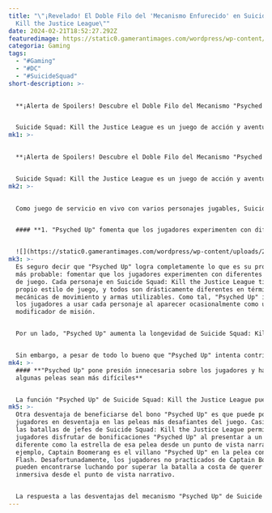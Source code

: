 ```yaml
---
title: "\"¡Revelado! El Doble Filo del 'Mecanismo Enfurecido' en Suicide Squad:
  Kill the Justice League\""
date: 2024-02-21T18:52:27.292Z
featuredimage: https://static0.gamerantimages.com/wordpress/wp-content/uploads/2024/02/deadshot-aiming-his-weapon-in-suicide-squad-kill-the-justice-league.jpg?q=50&fit=contain&w=1140&h=&dpr=1.5
categoria: Gaming
tags:
  - "#Gaming"
  - "#DC"
  - "#SuicideSquad"
short-description: >-
  

  **¡Alerta de Spoilers! Descubre el Doble Filo del Mecanismo "Psyched Up" en Suicide Squad: Kill the Justice League**


  Suicide Squad: Kill the Justice League es un juego de acción y aventuras de servicio en vivo desarrollado por Rocksteady Studios y el sucesor espiritual de la querida serie Batman: Arkham. Actualmente, cuenta con cuatro personajes jugables, pero el desarrollador planea incorporar más a medida que avanza la historia del juego y se añade más
mk1: >-
  

  **¡Alerta de Spoilers! Descubre el Doble Filo del Mecanismo "Psyched Up" en Suicide Squad: Kill the Justice League**


  Suicide Squad: Kill the Justice League es un juego de acción y aventuras de servicio en vivo desarrollado por Rocksteady Studios y el sucesor espiritual de la querida serie Batman: Arkham. Actualmente, cuenta con cuatro personajes jugables, pero el desarrollador planea incorporar más a medida que avanza la historia del juego y se añade más contenido en el futuro. Sin embargo, a pesar de su conexión con la serie Batman: Arkham, Suicide Squad: Kill the Justice League sigue siendo un animal diferente en su nuevo enfoque de combate, premisa y personajes.
mk2: >-
  

  Como juego de servicio en vivo con varios personajes jugables, Suicide Squad: Kill the Justice League está lleno de una gran cantidad de mecánicas, lo que lo diferencia de sus predecesores de Batman: Arkham. Entre esas mecánicas se encuentra "Psyched Up", que otorga a los jugadores importantes bonificaciones a la defensa y al daño, la velocidad de recarga de habilidades y la experiencia ganada cuando usan a un personaje específico para una misión. Sin embargo, a pesar de sus obvios beneficios, todavía hay algunas desventajas desafortunadas en el mecanismo "Psyched Up".


  #### **1. "Psyched Up" fomenta que los jugadores experimenten con diferentes estilos de juego**


  ![](https://static0.gamerantimages.com/wordpress/wp-content/uploads/2024/02/suicide-squad-ktjl-harley-codex-model.jpg?q=50&fit=contain&w=750&h=415&dpr=1.5)
mk3: >-
  Es seguro decir que "Psyched Up" logra completamente lo que es su propósito
  más probable: fomentar que los jugadores experimenten con diferentes estilos
  de juego. Cada personaje en Suicide Squad: Kill the Justice League tiene su
  propio estilo de juego, y todos son drásticamente diferentes en términos de
  mecánicas de movimiento y armas utilizables. Como tal, "Psyched Up" insta a
  los jugadores a usar cada personaje al aparecer ocasionalmente como un
  modificador de misión.


  Por un lado, "Psyched Up" aumenta la longevidad de Suicide Squad: Kill the Justice League al instar a sus jugadores a seguir jugando, incluso después de que sientan que han dominado a uno de sus personajes jugables. Cada vez que aprovechan "Psyched Up", es probable que se les presente un personaje con el que no están familiarizados y que puedan encontrar lo suficientemente atractivo como para usar a largo plazo.


  Sin embargo, a pesar de todo lo bueno que "Psyched Up" intenta contribuir al juego, todavía viene con algunas desventajas.
mk4: >-
  #### **"Psyched Up" pone presión innecesaria sobre los jugadores y hace que
  algunas peleas sean más difíciles**


  La función "Psyched Up" de Suicide Squad: Kill the Justice League puede ser vista como beneficiosa desde cierto punto de vista, pero otra perspectiva la ve como una presión innecesaria sobre los jugadores. Aunque cambiar a otro personaje para obtener las bonificaciones de "Psyched Up" es completamente opcional y queda completamente en manos del jugador, puede ser difícil ignorar el atractivo de la experiencia de bonificación para alcanzar el nivel máximo en Kill the Justice League, que es posiblemente la mejor característica del mecanismo. Esto puede poner una carga no deseada sobre los jugadores para jugar de cierta manera, en lugar de animarlos a ser libres con sus elecciones.
mk5: >-
  Otra desventaja de beneficiarse del bono "Psyched Up" es que puede poner a los
  jugadores en desventaja en las peleas más desafiantes del juego. Casi todas
  las batallas de jefes de Suicide Squad: Kill the Justice League permiten a los
  jugadores disfrutar de bonificaciones "Psyched Up" al presentar a un personaje
  diferente como la estrella de esa pelea desde un punto de vista narrativo. Por
  ejemplo, Captain Boomerang es el villano "Psyched Up" en la pelea contra
  Flash. Desafortunadamente, los jugadores no practicados de Captain Boomerang
  pueden encontrarse luchando por superar la batalla a costa de querer que sea
  inmersiva desde el punto de vista narrativo.


  La respuesta a las desventajas del mecanismo "Psyched Up" de Suicide Squad: Kill the Justice League puede ser tan simple como no cambiar de personajes, pero el impulso adicional de experiencia siempre es un pensamiento persistente. Dicho esto, el mecanismo puede demostrar con el tiempo ser una de las características más útiles del juego a medida que los jugadores sigan fortaleciendo a sus personajes para el contenido futuro, especialmente teniendo en cuenta las significativas bonificaciones que ofrece.
---
```

